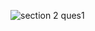 ![section 2 ques1](https://github.com/user-attachments/assets/9d3dc56f-2c77-4e56-b9ec-2ced4783d340)
